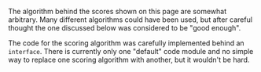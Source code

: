 The algorithm behind the scores shown on this page are somewhat arbitrary.
Many different algorithms could have been used, but after careful thought
the one discussed below was considered to be "good enough".

The code for the scoring algorithm was carefully implemented behind an `interface`.
There is currently only one "default" code module and no simple way to
replace one scoring algorithm with another, but it wouldn't be hard.
